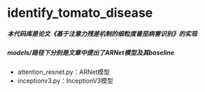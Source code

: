 # identify_tomato_disease
##### 本代码库是论文《基于注意力残差机制的细粒度番茄病害识别》的实现
##### models/路径下分别是文章中提出了ARNet模型及其baseline
* attention_resnet.py：ARNet模型
* inceptionv3.py：InceptionV3模型
